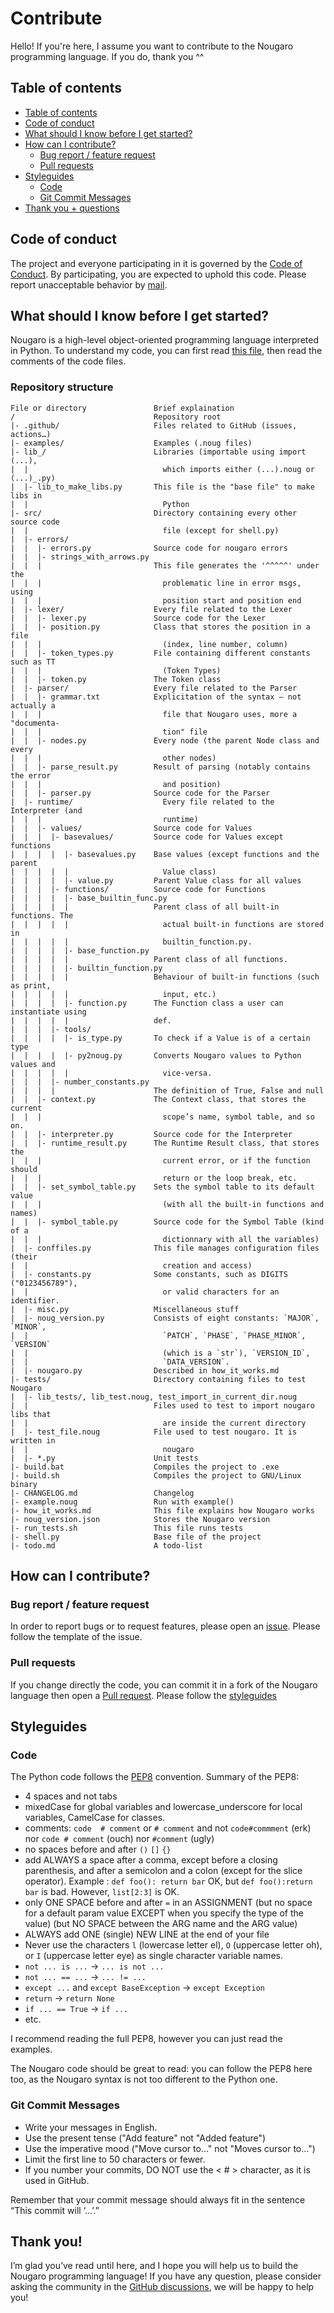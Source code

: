 # Contribute

Hello! If you're here, I assume you want to contribute to the Nougaro programming language. If you do, thank you ^^

## Table of contents

* [Table of contents](#table-of-contents)
* [Code of conduct](#code-of-conduct)
* [What should I know before I get started?](#what-should-i-know-before-i-get-started)
* [How can I contribute?](#how-can-i-contribute)
  * [Bug report / feature request](#bug-report--feature-request)
  * [Pull requests](#pull-requests)
* [Styleguides](#styleguides)
  * [Code](#code)
  * [Git Commit Messages](#git-commit-messages)
* [Thank you + questions](#thank-you)

## Code of conduct

The project and everyone participating in it is governed by the [Code of Conduct](CODE_OF_CONDUCT.md).
By participating, you are expected to uphold this code.
Please report unacceptable behavior by [mail](mailto:jd-develop@laposte.net).

## What should I know before I get started?

Nougaro is a high-level object-oriented programming language interpreted in Python.
To understand my code, you can first read [this file](how_it_works.md), then read the comments of the code files.

### Repository structure

```
File or directory               Brief explaination
/                               Repository root
|- .github/                     Files related to GitHub (issues, actions…)
|- examples/                    Examples (.noug files)
|- lib_/                        Libraries (importable using import (...),
|  |                              which imports either (...).noug or (...)_.py)
|  |- lib_to_make_libs.py       This file is the "base file" to make libs in
|  |                              Python
|- src/                         Directory containing every other source code
|  |                              file (except for shell.py)
|  |- errors/                           
|  |  |- errors.py              Source code for nougaro errors
|  |  |- strings_with_arrows.py
|  |  |                         This file generates the '^^^^^' under the
|  |  |                           problematic line in error msgs, using
|  |  |                           position start and position end
|  |- lexer/                    Every file related to the Lexer
|  |  |- lexer.py               Source code for the Lexer
|  |  |- position.py            Class that stores the position in a file
|  |  |                           (index, line number, column)
|  |  |- token_types.py         File containing different constants such as TT
|  |  |                           (Token Types)
|  |  |- token.py               The Token class
|  |- parser/                   Every file related to the Parser
|  |  |- grammar.txt            Explicitation of the syntax — not actually a
|  |  |                           file that Nougaro uses, more a "documenta-
|  |  |                           tion" file
|  |  |- nodes.py               Every node (the parent Node class and every
|  |  |                           other nodes)
|  |  |- parse_result.py        Result of parsing (notably contains the error
|  |  |                           and position)
|  |  |- parser.py              Source code for the Parser
|  |- runtime/                    Every file related to the Interpreter (and
|  |  |                           runtime)
|  |  |- values/                Source code for Values
|  |  |  |- basevalues/         Source code for Values except functions
|  |  |  |  |- basevalues.py    Base values (except functions and the parent
|  |  |  |  |                     Value class)
|  |  |  |  |- value.py         Parent Value class for all values
|  |  |  |- functions/          Source code for Functions
|  |  |  |  |- base_builtin_func.py
|  |  |  |  |                   Parent class of all built-in functions. The
|  |  |  |  |                     actual built-in functions are stored in
|  |  |  |  |                     builtin_function.py.
|  |  |  |  |- base_function.py
|  |  |  |  |                   Parent class of all functions.
|  |  |  |  |- builtin_function.py
|  |  |  |  |                   Behaviour of built-in functions (such as print,
|  |  |  |  |                     input, etc.)
|  |  |  |  |- function.py      The Function class a user can instantiate using
|  |  |  |  |                   def.
|  |  |  |- tools/
|  |  |  |  |- is_type.py       To check if a Value is of a certain type
|  |  |  |  |- py2noug.py       Converts Nougaro values to Python values and
|  |  |  |  |                     vice-versa.
|  |  |  |- number_constants.py
|  |  |  |                      The definition of True, False and null
|  |  |- context.py             The Context class, that stores the current
|  |  |                           scope’s name, symbol table, and so on.
|  |  |- interpreter.py         Source code for the Interpreter
|  |  |- runtime_result.py      The Runtime Result class, that stores the
|  |  |                           current error, or if the function should
|  |  |                           return or the loop break, etc.
|  |  |- set_symbol_table.py    Sets the symbol table to its default value
|  |  |                           (with all the built-in functions and names)
|  |  |- symbol_table.py        Source code for the Symbol Table (kind of a
|  |  |                           dictionnary with all the variables)
|  |- conffiles.py              This file manages configuration files (their
|  |                              creation and access)
|  |- constants.py              Some constants, such as DIGITS ("0123456789"),
|  |                              or valid characters for an identifier.
|  |- misc.py                   Miscellaneous stuff
|  |- noug_version.py           Consists of eight constants: `MAJOR`, `MINOR`,
|  |                              `PATCH`, `PHASE`, `PHASE_MINOR`, `VERSION`
|  |                              (which is a `str`), `VERSION_ID`,
|  |                              `DATA_VERSION`.
|  |- nougaro.py                Described in how_it_works.md
|- tests/                       Directory containing files to test Nougaro
|  |- lib_tests/, lib_test.noug, test_import_in_current_dir.noug
|  |                            Files used to test to import nougaro libs that
|  |                              are inside the current directory
|  |- test_file.noug            File used to test nougaro. It is written in
|  |                              nougaro
|  |- *.py                      Unit tests
|- build.bat                    Compiles the project to .exe
|- build.sh                     Compiles the project to GNU/Linux binary
|- CHANGELOG.md                 Changelog
|- example.noug                 Run with example()
|- how_it_works.md              This file explains how Nougaro works
|- noug_version.json            Stores the Nougaro version
|- run_tests.sh                 This file runs tests
|- shell.py                     Base file of the project
|- todo.md                      A todo-list
```

## How can I contribute?

### Bug report / feature request

In order to report bugs or to request features, please open an [issue](https://jd-develop.github.io/nougaro/bugreport.html).
Please follow the template of the issue.

### Pull requests

If you change directly the code, you can commit it in a fork of the Nougaro language then open a [Pull request](https://github.com/jd-develop/nougaro/pulls).
Please follow the [styleguides](#code)

## Styleguides

### Code

The Python code follows the [PEP8](https://pep8.org/) convention.
Summary of the PEP8:

* 4 spaces and not tabs
* mixedCase for global variables and lowercase_underscore for local variables, CamelCase for classes.
* comments: `code  # comment` or `# comment` and not `code#commment` (erk) nor `code # comment` (ouch) nor `#comment` (ugly)
* no spaces before and after `()` `[]` `{}`
* add ALWAYS a space after a comma, except before a closing parenthesis, and after a semicolon and a colon (except for the slice operator). Example : `def foo(): return bar` OK, but `def foo():return bar` is bad. However, `list[2:3]` is OK.
* only ONE SPACE before and after `=` in an ASSIGNMENT (but no space for a default param value EXCEPT when you specify the type of the value) (but NO SPACE between the ARG name and the ARG value)
* ALWAYS add ONE (single) NEW LINE at the end of your file
* Never use the characters `l` (lowercase letter el), `O` (uppercase letter oh), or `I` (uppercase letter eye) as single character variable names.
* `not ... is ...` -> `... is not ...`
* `not ... == ...` -> `... != ...`
* `except ...` and `except BaseException` -> `except Exception`
* `return` -> `return None`
* `if ... == True` -> `if ...`
* etc.

I recommend reading the full PEP8, however you can just read the examples.
<!-- If you're not sure, you can use the tool of the PyCharm IDE that checks your code while you're typing it. -->

The Nougaro code should be great to read: you can follow the PEP8 here too, as the Nougaro syntax is not too different to the Python one.

### Git Commit Messages

* Write your messages in English.
* Use the present tense ("Add feature" not "Added feature")
* Use the imperative mood ("Move cursor to..." not "Moves cursor to...")
* Limit the first line to 50 characters or fewer.
* If you number your commits, DO NOT use the <&nbsp;#&nbsp;> character, as it is used in GitHub.

Remember that your commit message should always fit in the sentence “This commit will ‘…’.”

## Thank you!

I’m glad you’ve read until here, and I hope you will help us to build the Nougaro programming language!
If you have any question, please consider asking the community in the [GitHub discussions](https://github.com/jd-develop/nougaro/discussions), we will be happy to help you!
